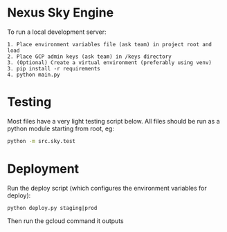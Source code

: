 # Nexus Sky Engine

To run a local development server:
```
1. Place environment variables file (ask team) in project root and load
2. Place GCP admin keys (ask team) in /keys directory
3. (Optional) Create a virtual environment (preferably using venv)
3. pip install -r requirements
4. python main.py
```

# Testing

Most files have a very light testing script below. All files should be run as a python module starting from root, eg:

```bash
python -m src.sky.test
```

# Deployment

Run the deploy script (which configures the environment variables for deploy):

```
python deploy.py staging|prod
```
Then run the gcloud command it outputs

